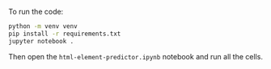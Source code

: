 To run the code:
```sh
python -m venv venv
pip install -r requirements.txt
jupyter notebook .
``` 

Then open the `html-element-predictor.ipynb` notebook and run all the
cells.
